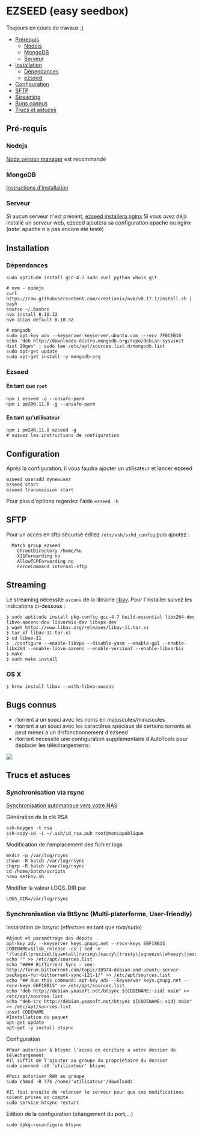 EZSEED (easy seedbox)
===

Toujours en cours de travaux ;)

- [Prérequis](#pre-requis)
  - [Nodejs](#nodejs)
  - [MongoDB](#mongodb)
  - [Serveur](#serveur)
- [Installation](#installation)
  - [Dépendances](#dependances)
  - [ezseed](#ezseed)
- [Configuration](#configuration)
- [SFTP](#sftp)
- [Streaming](#streaming)
- [Bugs connus](#bugs-connus)
- [Trucs et astuces](#truc-et-astuces)

## Pré-requis

### Nodejs
[Node version manager](https://github.com/creationix/nvm) est recommandé

### MongoDB
[Instructions d'installation](http://docs.mongodb.org/manual/installation/)

### Serveur
Si aucun serveur n'est présent, [ezseed installera nginx](https://github.com/ezseed/ezseed/blob/master/scripts/server.sh)
Si vous avez déjà installé un serveur web, ezseed ajoutera sa configuration apache ou nginx (note: apache n'a pas encore été testé)

## Installation

### Dépendances

```
sudo aptitude install gcc-4.7 sudo curl python whois git

# nvm - nodejs
curl https://raw.githubusercontent.com/creationix/nvm/v0.17.1/install.sh | bash
source ~/.bashrc
nvm install 0.10.32
nvm alias default 0.10.32

# mongodb
sudo apt-key adv --keyserver keyserver.ubuntu.com --recv 7F0CEB10
echo 'deb http://downloads-distro.mongodb.org/repo/debian-sysvinit dist 10gen' | sudo tee /etc/apt/sources.list.d/mongodb.list
sudo apt-get update
sudo apt-get install -y mongodb-org

```

### Ezseed

#### En tant que `root`

```
npm i ezseed -g --unsafe-perm
npm i pm2@0.11.0 -g --unsafe-perm
```

#### En tant qu'utilisateur
```
npm i pm2@0.11.0 ezseed -g
# suivez les instructions de configuration
```

## Configuration

Après la configuration, il vous faudra ajouter un utilisateur et lancer ezseed

```
ezseed useradd mynewuser
ezseed start
ezseed transmission start
```

Pour plus d'options regardez l'aide `ezseed -h`

## SFTP

Pour un accès en sftp sécurisé éditez `/etc/ssh/sshd_config` puis ajoutez :
```
  Match group ezseed
    ChrootDirectory /home/%u
    X11Forwarding no
    AllowTCPForwarding no
    ForceCommand internal-sftp
```

## Streaming

Le streaming nécessite `avconv` de la librairie [libav](https://libav.org/). Pour l'installer suivez les indications ci-dessous : 

```
❯ sudo aptitude install pkg-config gcc-4.7 build-essential libx264-dev libvo-aacenc-dev libvorbis-dev libvpx-dev
❯ wget https://www.libav.org/releases/libav-11.tar.xz
❯ tar xf libav-11.tar.xz
❯ cd libav-11
❯ ./configure --enable-libvpx --disable-yasm --enable-gpl --enable-libx264 --enable-libvo-aacenc --enable-version3 --enable-libvorbis
❯ make
❯ sudo make install
```

### OS X
```
❯ brew install libav --with-libvo-aacenc
```

## Bugs connus

- rtorrent a un souci avec les noms en majuscules/minuscules
- rtorrent a un souci avec les caractères spéciaux de certains torrents et peut mener à un disfonctionnement d'ezseed
- rtorrent nécessite une configuration supplémentaire d'AutoTools pour déplacer les téléchargements:

![](https://camo.githubusercontent.com/a278375b20071e41ed233b5f6b1e8936222ae0bf/687474703a2f2f7777772e7a75706d6167652e65752f692f687052455238336376472e706e67)

## Trucs et astuces

### Synchronisation via rsync
[Synchronisation automatique vers votre NAS](http://www.legeektechno.fr/serveurs/script-de-synchronisation-de-seedbox-version-2.html)

Génération de la clé RSA
```
ssh-keygen -t rsa
ssh-copy-id -i ~/.ssh/id_rsa.pub root@monippublique 
```
Modification de l'emplacement des fichier logs
```
mkdir -p /var/log/rsync
chown -R batch /var/log/rsync
chgrp -R batch /var/log/rsync
cd /home/batch/scripts
nano setEnv.sh
```
Modifier la valeur LOGS_DIR par
```
LOGS_DIR=/var/log/rsync
```

### Synchronisation via BtSync (Multi-platerforme, User-friendly)

Installation de btsync (effectuer en tant que root/sudo)
```
#Ajout et paramétrage des dépots
apt-key adv --keyserver keys.gnupg.net --recv-keys 6BF18B15
CODENAME=$(lsb_release -cs | sed -n '/lucid\|precise\|quantal\|raring\|saucy\|trusty\|squeeze\|wheezy\|jessie\|sid/p')
echo "" >> /etc/apt/sources.list
echo "#### BitTorrent Sync - see: http://forum.bittorrent.com/topic/18974-debian-and-ubuntu-server-packages-for-bittorrent-sync-121-1/" >> /etc/apt/sources.list
echo "## Run this command: apt-key adv --keyserver keys.gnupg.net --recv-keys 6BF18B15" >> /etc/apt/sources.list
echo "deb http://debian.yeasoft.net/btsync ${CODENAME:-sid} main" >> /etc/apt/sources.list
echo "deb-src http://debian.yeasoft.net/btsync ${CODENAME:-sid} main" >> /etc/apt/sources.list
unset CODENAME
#Installation du paquet
apt-get update
apt-get -y install btsync 
```

Configuration
```
#Pour autoriser à btsync l'acces en écriture a votre dossier de téléchargement 
#Il suffit de l'ajouter au groupe du propriétaire du dossier
sudo usermod -aG 'utilisateur' btsync

#Puis autoriser RWX au groupe
sudo chmod -R 775 /home/'utilisateur'/downloads

#Il faut ensuite de relancer le serveur pour que ces modifications soient prises en compte
sudo service btsync restart
```

Edition de la configuration (changement du port,...)
```
sudo dpkg-reconfigure btsync
````
